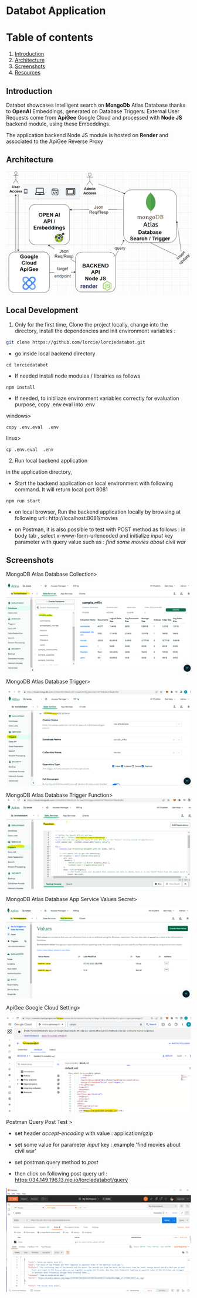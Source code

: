 # Databot Application

# Table of contents
1. [Introduction](#introduction)
2. [Architecture](#architecture)
3. [Screenshots](#screenshots)
4. [Resources](#resources)

## Introduction <a name="introduction"></a>
Databot showcases intelligent search on **MongoDb** Atlas Database thanks to **OpenAI** Embeddings, generated on Database Triggers.
External User Requests come from **ApiGee** Google Cloud and processed with **Node JS** backend module, using these Embeddings.

The application backend Node JS module is hosted on  **Render** and associated to the ApiGee Reverse Proxy

## Architecture <a name="architecture"></a>

![databot architecture](./screenshots/databot-architecture.png)


## Local Development <a name="development"></a>

1. Only for the first time, Clone the project locally, change into the directory, install the dependencies and init environment variables :

```sh
git clone https://github.com/lorcie/lorciedatabot.git
```

- go inside local backend directory

```
cd lorciedatabot
```

- If needed install node modules / librairies as follows

```
npm install
```

- If needed, to initiliaze environment variables correctly for evaluation purpose, copy .env.eval into .env

windows>
```
copy .env.eval  .env
```

linux>
```
cp .env.eval  .env
```

2. Run local backend application

in the application directory,

- Start the backend application on local environment with following command. It will return local port 8081


```
npm run start
```

- on local browser, Run the backend application locally by browsing at following url :
http://localhost:8081/movies

- on Postman, it is also possible to test with POST method as follows :
  in body tab , select x-www-form-urlencoded and initialize *input* key parameter with query value such as : *find some movies about civil war*


## Screenshots <a name="screenshots"></a>
MongoDB Atlas Database Collection>

![mongodb atlas database collection](./screenshots/databot-mongodb-atlas-database-collection.png)

MongoDB Atlas Database Trigger>

![mongodb atlas database trigger](./screenshots/databot-mongodb-atlas-database-trigger.png)

MongoDB Atlas Database Trigger Function>
![mongodb atlas database trigger function](./screenshots/databot-mongodb-atlas-database-trigger-function.png)

MongoDB Atlas Database App Service Values Secret>

![mongodb atlas database app service openAI values secret](./screenshots/databot-mongodb-atlas-database-appservice-openAI-values-secret.png)

ApiGee Google Cloud Setting>

![ApiGee Google Cloud Setting](./screenshots/databot-apigee-google-cloud-setting.png)

Postman Query Post Test >

- set header *accept-encoding* with value : application/gzip

- set some value for parameter *input*  key : example 'find movies about civil war'

- set postman query method to *post*

- then click on following post query url : https://34.149.196.13.nip.io/lorciedatabot/query

![Postman Query Post Test](./screenshots/databot-apigee-postman-query-post-test.png)


